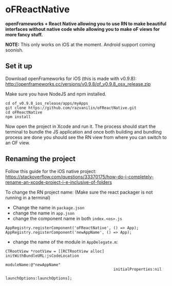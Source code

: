 # oFReactNative
**openFrameworks + React Native allowing you to use RN to make beautiful interfaces without native code while allowing you to make oF views for more fancy stuff.**

**NOTE:** This only works on iOS at the moment. Android support coming soonish.

## Set it up

Download openFrameworks for iOS (this is made with v0.9.8): http://openframeworks.cc/versions/v0.9.8/of_v0.9.8_osx_release.zip

Make sure you have NodeJS and npm installed.

```
cd of_v0.9.8_ios_release/apps/myApps
git clone https://github.com/razvanilin/oFReactNative.git
cd oFReactNative
npm install
```

Now open the project in Xcode and run it. The process should start the terminal to bundle the JS application and once both building and bundling process are done you should see the RN view from where you can switch to an OF view.

## Renaming the project

Follow this guide for the iOS native project: https://stackoverflow.com/questions/33370175/how-do-i-completely-rename-an-xcode-project-i-e-inclusive-of-folders

To change the RN project name: (Make sure the react packager is not running in a terminal)

* Change the name in `package.json`
* change the name in `app.json`
* change the component name in both `index.<os>.js`

`AppRegistry.registerComponent('oFReactNative', () => App);`
`AppRegistry.registerComponent('newAppName', () => App);`

* change the name of the module in `AppDelegate.m`:

```
CTRootView *rootView = [[RCTRootView alloc] initWithBundleURL:jsCodeLocation
                                                      moduleName:@"newAppName"
                                               initialProperties:nil
                                                   launchOptions:launchOptions];
```
